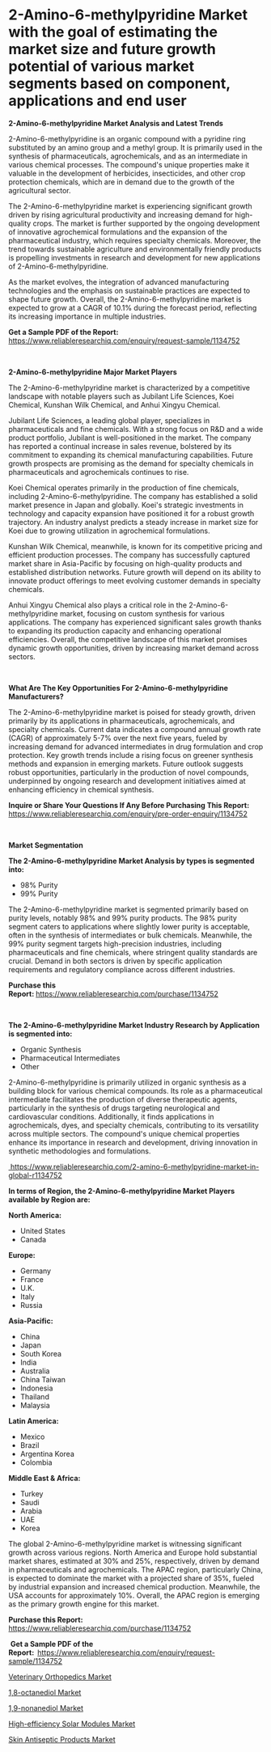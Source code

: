 <p><h1>2-Amino-6-methylpyridine Market with the goal of estimating the market size and future growth potential of various market segments based on component, applications and end user</h1></p><p><strong>2-Amino-6-methylpyridine Market Analysis and Latest Trends</strong></p>
<p><p>2-Amino-6-methylpyridine is an organic compound with a pyridine ring substituted by an amino group and a methyl group. It is primarily used in the synthesis of pharmaceuticals, agrochemicals, and as an intermediate in various chemical processes. The compound's unique properties make it valuable in the development of herbicides, insecticides, and other crop protection chemicals, which are in demand due to the growth of the agricultural sector.</p><p>The 2-Amino-6-methylpyridine market is experiencing significant growth driven by rising agricultural productivity and increasing demand for high-quality crops. The market is further supported by the ongoing development of innovative agrochemical formulations and the expansion of the pharmaceutical industry, which requires specialty chemicals. Moreover, the trend towards sustainable agriculture and environmentally friendly products is propelling investments in research and development for new applications of 2-Amino-6-methylpyridine.</p><p>As the market evolves, the integration of advanced manufacturing technologies and the emphasis on sustainable practices are expected to shape future growth. Overall, the 2-Amino-6-methylpyridine market is expected to grow at a CAGR of 10.1% during the forecast period, reflecting its increasing importance in multiple industries.</p></p>
<p><strong>Get a Sample PDF of the Report:&nbsp;</strong> <a href="https://www.reliableresearchiq.com/enquiry/request-sample/1134752?utm_campaign=103&utm_medium=2&utm_source=Github&utm_content=ia&utm_term=08102024&utm_id=2-amino-6-methylpyridine">https://www.reliableresearchiq.com/enquiry/request-sample/1134752</a></p>
<p>&nbsp;</p>
<p><strong>2-Amino-6-methylpyridine Major Market Players</strong></p>
<p><p>The 2-Amino-6-methylpyridine market is characterized by a competitive landscape with notable players such as Jubilant Life Sciences, Koei Chemical, Kunshan Wilk Chemical, and Anhui Xingyu Chemical. </p><p>Jubilant Life Sciences, a leading global player, specializes in pharmaceuticals and fine chemicals. With a strong focus on R&D and a wide product portfolio, Jubilant is well-positioned in the market. The company has reported a continual increase in sales revenue, bolstered by its commitment to expanding its chemical manufacturing capabilities. Future growth prospects are promising as the demand for specialty chemicals in pharmaceuticals and agrochemicals continues to rise.</p><p>Koei Chemical operates primarily in the production of fine chemicals, including 2-Amino-6-methylpyridine. The company has established a solid market presence in Japan and globally. Koei's strategic investments in technology and capacity expansion have positioned it for a robust growth trajectory. An industry analyst predicts a steady increase in market size for Koei due to growing utilization in agrochemical formulations.</p><p>Kunshan Wilk Chemical, meanwhile, is known for its competitive pricing and efficient production processes. The company has successfully captured market share in Asia-Pacific by focusing on high-quality products and established distribution networks. Future growth will depend on its ability to innovate product offerings to meet evolving customer demands in specialty chemicals.</p><p>Anhui Xingyu Chemical also plays a critical role in the 2-Amino-6-methylpyridine market, focusing on custom synthesis for various applications. The company has experienced significant sales growth thanks to expanding its production capacity and enhancing operational efficiencies. Overall, the competitive landscape of this market promises dynamic growth opportunities, driven by increasing market demand across sectors.</p></p>
<p>&nbsp;</p>
<p><strong>What Are The Key Opportunities For 2-Amino-6-methylpyridine Manufacturers?</strong></p>
<p><p>The 2-Amino-6-methylpyridine market is poised for steady growth, driven primarily by its applications in pharmaceuticals, agrochemicals, and specialty chemicals. Current data indicates a compound annual growth rate (CAGR) of approximately 5-7% over the next five years, fueled by increasing demand for advanced intermediates in drug formulation and crop protection. Key growth trends include a rising focus on greener synthesis methods and expansion in emerging markets. Future outlook suggests robust opportunities, particularly in the production of novel compounds, underpinned by ongoing research and development initiatives aimed at enhancing efficiency in chemical synthesis.</p></p>
<p><strong>Inquire or Share Your Questions If Any Before Purchasing This Report:</strong> <a href="https://www.reliableresearchiq.com/enquiry/pre-order-enquiry/1134752?utm_campaign=103&utm_medium=2&utm_source=Github&utm_content=ia&utm_term=08102024&utm_id=2-amino-6-methylpyridine">https://www.reliableresearchiq.com/enquiry/pre-order-enquiry/1134752</a></p>
<p>&nbsp;</p>
<p><strong>Market Segmentation</strong></p>
<p><strong>The 2-Amino-6-methylpyridine Market Analysis by types is segmented into:</strong></p>
<p><ul><li>98% Purity</li><li>99% Purity</li></ul></p>
<p><p>The 2-Amino-6-methylpyridine market is segmented primarily based on purity levels, notably 98% and 99% purity products. The 98% purity segment caters to applications where slightly lower purity is acceptable, often in the synthesis of intermediates or bulk chemicals. Meanwhile, the 99% purity segment targets high-precision industries, including pharmaceuticals and fine chemicals, where stringent quality standards are crucial. Demand in both sectors is driven by specific application requirements and regulatory compliance across different industries.</p></p>
<p><strong>Purchase this Report:&nbsp;</strong><a href="https://www.reliableresearchiq.com/purchase/1134752?utm_campaign=103&utm_medium=2&utm_source=Github&utm_content=ia&utm_term=08102024&utm_id=2-amino-6-methylpyridine">https://www.reliableresearchiq.com/purchase/1134752</a></p>
<p>&nbsp;</p>
<p><strong>The 2-Amino-6-methylpyridine Market Industry Research by Application is segmented into:</strong></p>
<p><ul><li>Organic Synthesis</li><li>Pharmaceutical Intermediates</li><li>Other</li></ul></p>
<p><p>2-Amino-6-methylpyridine is primarily utilized in organic synthesis as a building block for various chemical compounds. Its role as a pharmaceutical intermediate facilitates the production of diverse therapeutic agents, particularly in the synthesis of drugs targeting neurological and cardiovascular conditions. Additionally, it finds applications in agrochemicals, dyes, and specialty chemicals, contributing to its versatility across multiple sectors. The compound's unique chemical properties enhance its importance in research and development, driving innovation in synthetic methodologies and formulations.</p></p>
<p><a href="https://www.reliableresearchiq.com/2-amino-6-methylpyridine-market-in-global-r1134752?utm_campaign=103&utm_medium=2&utm_source=Github&utm_content=ia&utm_term=08102024&utm_id=2-amino-6-methylpyridine">&nbsp;https://www.reliableresearchiq.com/2-amino-6-methylpyridine-market-in-global-r1134752</a></p>
<p><strong>In terms of Region, the 2-Amino-6-methylpyridine Market Players available by Region are:</strong></p>
<p>
    <p> <strong> North America: </strong>
        <ul>
            <li>United States</li>
            <li>Canada</li>
        </ul>
        </p> 
    <p> <strong> Europe: </strong>
        <ul>
            <li>Germany</li>
            <li>France</li>
            <li>U.K.</li>
            <li>Italy</li>
            <li>Russia</li>
        </ul>
        </p> 
    <p> <strong> Asia-Pacific: </strong>
        <ul>
            <li>China</li>
            <li>Japan</li>
            <li>South Korea</li>
            <li>India</li>
            <li>Australia</li>
            <li>China Taiwan</li>
            <li>Indonesia</li>
            <li>Thailand</li>
            <li>Malaysia</li>
        </ul>
        </p> 
    <p> <strong> Latin America: </strong>
        <ul>
            <li>Mexico</li>
            <li>Brazil</li>
            <li>Argentina Korea</li>
            <li>Colombia</li>
        </ul>
        </p> 
    <p> <strong> Middle East & Africa: </strong>
        <ul>
            <li>Turkey</li>
            <li>Saudi</li>
            <li>Arabia</li>
            <li>UAE</li>
            <li>Korea</li>
        </ul>
    </p>
    </p>
<p><p>The global 2-Amino-6-methylpyridine market is witnessing significant growth across various regions. North America and Europe hold substantial market shares, estimated at 30% and 25%, respectively, driven by demand in pharmaceuticals and agrochemicals. The APAC region, particularly China, is expected to dominate the market with a projected share of 35%, fueled by industrial expansion and increased chemical production. Meanwhile, the USA accounts for approximately 10%. Overall, the APAC region is emerging as the primary growth engine for this market.</p></p>
<p><strong>Purchase this Report: </strong><a href="https://www.reliableresearchiq.com/purchase/1134752?utm_campaign=103&utm_medium=2&utm_source=Github&utm_content=ia&utm_term=08102024&utm_id=2-amino-6-methylpyridine">https://www.reliableresearchiq.com/purchase/1134752</a></p>
<p>&nbsp;<strong>Get a Sample PDF of the Report:&nbsp;&nbsp;</strong><a href="https://www.reliableresearchiq.com/enquiry/request-sample/1134752?utm_campaign=103&utm_medium=2&utm_source=Github&utm_content=ia&utm_term=08102024&utm_id=2-amino-6-methylpyridine">https://www.reliableresearchiq.com/enquiry/request-sample/1134752</a></p>
<p><strong></strong></p>
<p><p><a href="https://www.linkedin.com/pulse/global-veterinary-orthopedics-industry-analysis-share-ovame?utm_campaign=103&utm_medium=2&utm_source=Github&utm_content=ia&utm_term=08102024&utm_id=2-amino-6-methylpyridine">Veterinary Orthopedics Market</a></p><p><a href="https://github.com/malandranz3ggo/Market-Research-Report-List-1/blob/main/18-octanediol-market.md?utm_campaign=103&utm_medium=2&utm_source=Github&utm_content=ia&utm_term=08102024&utm_id=2-amino-6-methylpyridine">1,8-octanediol Market</a></p><p><a href="https://github.com/haydee0czminge/Market-Research-Report-List-1/blob/main/19-nonanediol-market.md?utm_campaign=103&utm_medium=2&utm_source=Github&utm_content=ia&utm_term=08102024&utm_id=2-amino-6-methylpyridine">1,9-nonanediol Market</a></p><p><a href="https://issuu.com/reportprime-2/docs/high-efficiency-solar-modules-marke_bf3664b2a2618a?utm_campaign=103&utm_medium=2&utm_source=Github&utm_content=ia&utm_term=08102024&utm_id=2-amino-6-methylpyridine">High-efficiency Solar Modules Market</a></p><p><a href="https://www.linkedin.com/pulse/skin-antiseptic-products-market-ecosystem-competitive-9brre?utm_campaign=103&utm_medium=2&utm_source=Github&utm_content=ia&utm_term=08102024&utm_id=2-amino-6-methylpyridine">Skin Antiseptic Products Market</a></p></p>